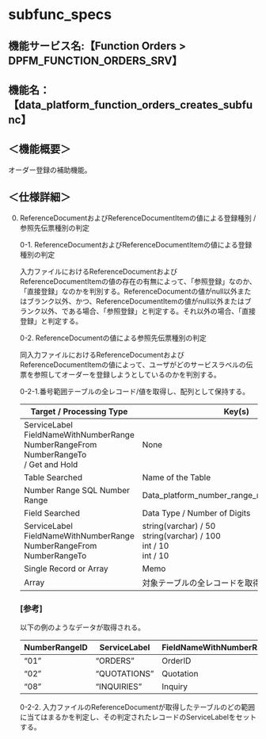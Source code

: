 # subfunc_specs
## 機能サービス名:【Function Orders > DPFM_FUNCTION_ORDERS_SRV】

## 機能名：【data_platform_function_orders_creates_subfunc】

## ＜機能概要＞
オーダー登録の補助機能。

## ＜仕様詳細＞
0. ReferenceDocumentおよびReferenceDocumentItemの値による登録種別 / 参照先伝票種別の判定

	0-1. ReferenceDocumentおよびReferenceDocumentItemの値による登録種別の判定  
	
	入力ファイルにおけるReferenceDocumentおよびReferenceDocumentItemの値の存在の有無によって、「参照登録」なのか、「直接登録」なのかを判別する。ReferenceDocumentの値がnull以外またはブランク以外、かつ、ReferenceDocumentItemの値がnull以外またはブランク以外、である場合、「参照登録」と判定する。それ以外の場合、「直接登録」と判定する。  
	
	0-2. ReferenceDocumentの値による参照先伝票種別の判定  　　
	
	同入力ファイルにおけるReferenceDocumentおよびReferenceDocumentItemの値によって、ユーザがどのサービスラベルの伝票を参照してオーダーを登録しようとしているのかを判別する。  

	0-2-1.番号範囲テーブルの全レコード/値を取得し、配列として保持する。  
	
	| Target / Processing Type                 | Key(s)                                       | 
	| ---------------------------------------- | -------------------------------------------- | 
	| ServiceLabel <br> FieldNameWithNumberRange <br> NumberRangeFrom <br> NumberRangeTo <br> / Get and Hold                           | None                                         | 
	| Table Searched                           | Name of the Table                            | 
	| Number Range SQL Number Range            | Data_platform_number_range_number_range_data | 
	| Field Searched                           | Data Type / Number of Digits                 | 
	| ServiceLabel <br> FieldNameWithNumberRange <br> NumberRangeFrom  <br> NumberRangeTo                            | string(varchar) / 50 <br> string(varchar) / 100 <br> int / 10 <br> int / 10                                 | 
	| Single Record or Array                   | Memo                                         | 
	| Array                                    | 対象テーブルの全レコードを取得               |   

	### [参考]
	
	以下の例のようなデータが取得される。  
		
	| NumberRangeID | ServiceLabel   | FieldNameWithNumberRange | NumberRangeFrom | NumberRangeTo | 
	| ------------- | -------------- | ------------------------ | --------------- | ------------- | 
	| “01”        | “ORDERS”     | OrderID                  | 10000000        | 19999999      | 
	| “02”        | “QUOTATIONS” | Quotation                | 20000000        | 29999999      | 
	| “08”        | “INQUIRIES”  | Inquiry                  | 80000000        | 89999999      |   
		
	0-2-2. 入力ファイルのReferenceDocumentが取得したテーブルのどの範囲に当てはまるかを判定し、その判定されたレコードのServiceLabelをセットする。
